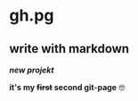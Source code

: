 # gh.pg

## write with markdown

***new projekt***

**it's my ~~first~~ second git-page** :nerd_face:

